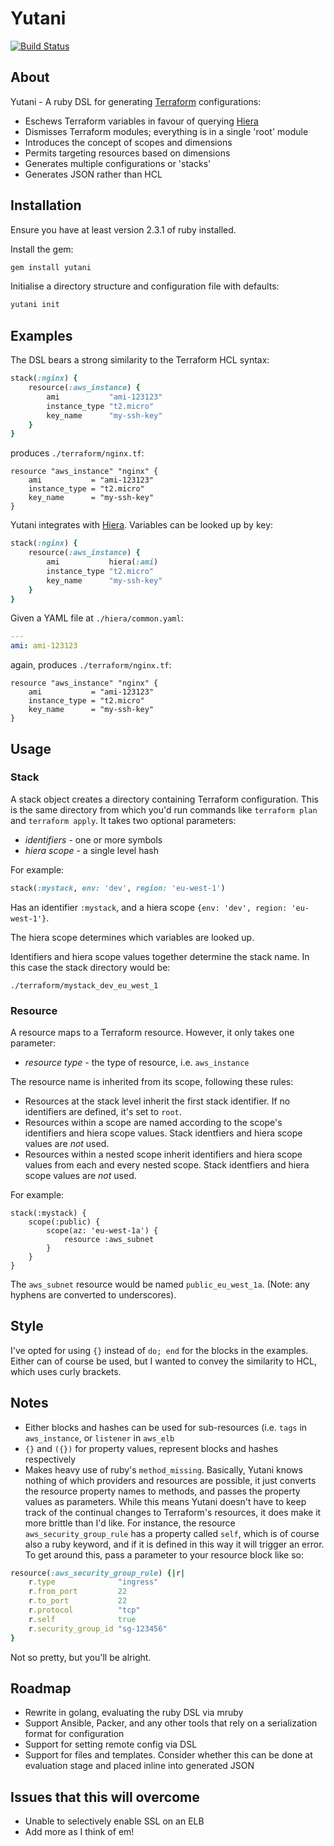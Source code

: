# Yutani

[![Build Status](https://travis-ci.org/leg100/yutani.svg?branch=master)](https://travis-ci.org/leg100/yutani)

## About

Yutani - A ruby DSL for generating [Terraform](https://github.com/hashicorp/terraform/) configurations:

* Eschews Terraform variables in favour of querying [Hiera](https://github.com/puppetlabs/hiera)
* Dismisses Terraform modules; everything is in a single 'root' module
* Introduces the concept of scopes and dimensions
* Permits targeting resources based on dimensions
* Generates multiple configurations or 'stacks'
* Generates JSON rather than HCL


## Installation

Ensure you have at least version 2.3.1 of ruby installed.

Install the gem:

```sh
gem install yutani
```

Initialise a directory structure and configuration file with defaults:

```sh
yutani init
```


## Examples

The DSL bears a strong similarity to the Terraform HCL syntax:

```ruby
stack(:nginx) {
	resource(:aws_instance) {
		ami           "ami-123123"
		instance_type "t2.micro"
		key_name      "my-ssh-key"
	}
}
```

produces `./terraform/nginx.tf`:

```hcl
resource "aws_instance" "nginx" {
	ami           = "ami-123123"
	instance_type = "t2.micro"
	key_name      = "my-ssh-key"
}
```

Yutani integrates with [Hiera](https://github.com/puppetlabs/hiera). Variables can be looked up by key:

```ruby
stack(:nginx) {
	resource(:aws_instance) {
		ami           hiera(:ami)
		instance_type "t2.micro"
		key_name      "my-ssh-key"
	}
}
```

Given a YAML file at `./hiera/common.yaml`:

```yaml
---
ami: ami-123123
```

again, produces `./terraform/nginx.tf`:

```hcl
resource "aws_instance" "nginx" {
	ami           = "ami-123123"
	instance_type = "t2.micro"
	key_name      = "my-ssh-key"
}
```

## Usage

### Stack

A stack object creates a directory containing Terraform configuration. This is the same directory from which you'd run commands like `terraform plan` and `terraform apply`. It takes two optional parameters: 

* _identifiers_ - one or more symbols
* _hiera scope_ - a single level hash

For example:

```ruby
stack(:mystack, env: 'dev', region: 'eu-west-1')
```

Has an identifier `:mystack`, and a hiera scope `{env: 'dev', region: 'eu-west-1'}`.

The hiera scope determines which variables are looked up. 

Identifiers and hiera scope values together determine the stack name. In this case the stack directory would be:

```
./terraform/mystack_dev_eu_west_1
```

### Resource

A resource maps to a Terraform resource. However, it only takes one parameter:

* _resource type_ - the type of resource, i.e. `aws_instance`

The resource name is inherited from its scope, following these rules:

* Resources at the stack level inherit the first stack identifier. If no identifiers are defined, it's set to `root`.
* Resources within a scope are named according to the scope's identifiers and hiera scope values. Stack identfiers and hiera scope values are *not* used.
* Resources within a nested scope inherit identifiers and hiera scope values from each and every nested scope. Stack identfiers and hiera scope values are *not* used.

For example:

```
stack(:mystack) {
	scope(:public) {
		scope(az: 'eu-west-1a') {
			resource :aws_subnet
		}
	}
}
```

The `aws_subnet` resource would be named `public_eu_west_1a`. (Note: any hyphens are converted to underscores).

## Style

I've opted for using `{}` instead of `do; end` for the blocks in the examples. Either can of course be used, but I wanted to convey the similarity to HCL, which uses curly brackets.

## Notes

* Either blocks and hashes can be used for sub-resources (i.e. `tags` in `aws_instance`, or `listener` in `aws_elb`
* `{}` and `({})` for property values, represent blocks and hashes respectively
* Makes heavy use of ruby's `method_missing`. Basically, Yutani knows nothing of which providers and resources are possible, it just converts the resource property names to methods, and passes the property values as parameters. While this means Yutani doesn't have to keep track of the continual changes to Terraform's resources, it does make it more brittle than I'd like. For instance, the resource `aws_security_group_rule` has a property called `self`, which is of course also a ruby keyword, and if it is defined in this way it will trigger an error. To get around this, pass a parameter to your resource block like so:

```ruby
resource(:aws_security_group_rule) {|r|
    r.type              "ingress"
    r.from_port         22
    r.to_port           22
    r.protocol          "tcp"
    r.self              true
    r.security_group_id "sg-123456"
}
```

Not so pretty, but you'll be alright.

## Roadmap

* Rewrite in golang, evaluating the ruby DSL via mruby 
* Support Ansible, Packer, and any other tools that rely on a serialization format for configuration
* Support for setting remote config via DSL
* Support for files and templates. Consider whether this can be done at evaluation stage and placed inline into generated JSON

## Issues that this will overcome

* Unable to selectively enable SSL on an ELB
* Add more as I think of em!